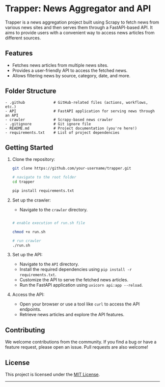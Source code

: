 
# Trapper: News Aggregator and API

Trapper is a news aggregation project built using Scrapy to fetch news from various news sites and then serves them through a FastAPI-based API. It aims to provide users with a convenient way to access news articles from different sources.

## Features

- Fetches news articles from multiple news sites.
- Provides a user-friendly API to access the fetched news.
- Allows filtering news by source, category, date, and more.

## Folder Structure

```plaintext
- .github             # GitHub-related files (actions, workflows, etc.)
- API                 # FastAPI application for serving news through an API
- crawler             # Scrapy-based news crawler
- .gitignore          # Git ignore file
- README.md           # Project documentation (you're here!)
- requirements.txt    # List of project dependencies
```

## Getting Started

1. Clone the repository:

   ```bash
   git clone https://github.com/your-username/trapper.git

   # navigate to the root folder
   cd trapper

   pip install requirements.txt

   ```

2. Set up the crawler:
   - Navigate to the `crawler` directory.
   
    ```bash

    # enable execution of run.sh file

    chmod +x run.sh

    # run crawler
    ./run.sh
    
    ```


3. Set up the API:
   - Navigate to the `API` directory.
   - Install the required dependencies using `pip install -r requirements.txt`.
   - Customize the API to serve the fetched news articles.
   - Run the FastAPI application using `uvicorn api:app --reload`.

4. Access the API:
   - Open your browser or use a tool like `curl` to access the API endpoints.
   - Retrieve news articles and explore the API features.

## Contributing

We welcome contributions from the community. If you find a bug or have a feature request, please open an issue. Pull requests are also welcome!



## License

This project is licensed under the [MIT License](LICENSE).

---

